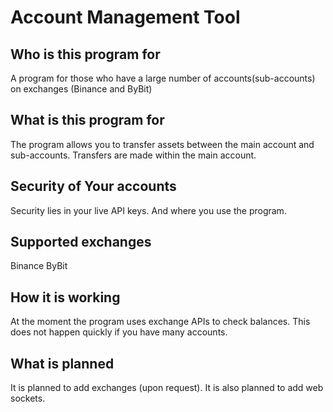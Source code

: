 # Account Management Tool

## Who is this program for
A program for those who have a large number of accounts(sub-accounts) on exchanges (Binance and ByBit)

## What is this program for
The program allows you to transfer assets between the main account and sub-accounts. Transfers are made within the main account.

## Security of Your accounts
Security lies in your live API keys. And where you use the program.

## Supported exchanges
Binance
ByBit

## How it is working
At the moment the program uses exchange APIs to check balances. This does not happen quickly if you have many accounts.

## What is planned
It is planned to add exchanges (upon request). It is also planned to add web sockets.
